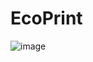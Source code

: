 # EcoPrint

![image](https://github.com/user-attachments/assets/ddc45a83-44bf-431f-882c-8ed1da0d129b)
